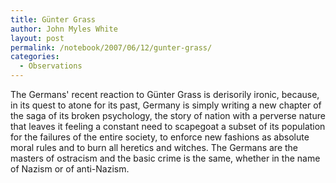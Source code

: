 ```yaml
---
title: Günter Grass
author: John Myles White
layout: post
permalink: /notebook/2007/06/12/gunter-grass/
categories:
  - Observations
---
```


The Germans' recent reaction to Günter Grass is derisorily ironic, because, in its quest to atone for its past, Germany is simply writing a new chapter of the saga of its broken psychology, the story of nation with a perverse nature that leaves it feeling a constant need to scapegoat a subset of its population for the failures of the entire society, to enforce new fashions as absolute moral rules and to burn all heretics and witches. The Germans are the masters of ostracism and the basic crime is the same, whether in the name of Nazism or of anti-Nazism.
